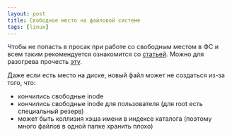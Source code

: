 ```yaml
---
layout: post
title: Свободное место на файловой системе
tags: [linux]
---
```

Чтобы не попасть в просак при работе со свободным местом в ФС и всем таким рекомендуется ознакомится со [статьей](https://habr.com/ru/company/srg/blog/462967/). Можно для разогрева прочесть [эту](https://habr.com/ru/post/462849/).

Даже если есть место на диске, новый файл может не создаться из-за того, что: 
* кончились свободные inode
* кончились свободные inode для пользователя (для root есть специальный резерв)
* может быть коллизия хэша имени в индексе каталога (поэтому много файлов в одной папке хранить плохо)
